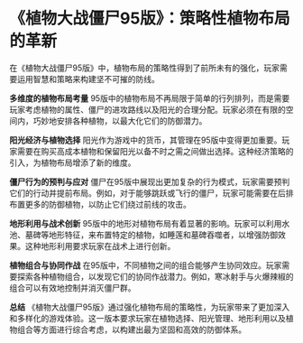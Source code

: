 # 《植物大战僵尸95版》：策略性植物布局的革新

在《植物大战僵尸95版》中，植物布局的策略性得到了前所未有的强化，玩家需要运用智慧和策略来构建坚不可摧的防线。

**多维度的植物布局考量**
95版中的植物布局不再局限于简单的行列排列，而是需要玩家考虑植物的属性、僵尸的进攻路线以及阳光的合理分配。玩家必须在有限的空间内，巧妙地安排各种植物，以最大化它们的防御潜力。

**阳光经济与植物选择**
阳光作为游戏中的货币，其管理在95版中变得更加重要。玩家需要在购买高成本植物和保留阳光以备不时之需之间做出选择。这种经济策略的引入，为植物布局增添了新的维度。

**僵尸行为的预判与应对**
僵尸在95版中展现出更加复杂的行为模式，玩家需要预判它们的行动并提前布局。例如，对于能够跳跃或飞行的僵尸，玩家可能需要在后排布置更多的防御植物，以防止它们绕过前线的攻击。

**地形利用与战术创新**
95版中的地形对植物布局有着显著的影响。玩家可以利用水池、墓碑等地形特征，来布置特定的植物，如睡莲和墓碑吞噬者，以增强防御效果。这种地形利用要求玩家在战术上进行创新。

**植物组合与协同作战**
在95版中，不同植物之间的组合能够产生协同效应。玩家需要探索各种植物组合，以发现它们的协同作战潜力。例如，寒冰射手与火爆辣椒的组合可以有效地控制并消灭僵尸群。

**总结**
《植物大战僵尸95版》通过强化植物布局的策略性，为玩家带来了更加深入和多样化的游戏体验。这一版本要求玩家在植物选择、阳光管理、地形利用以及植物组合等方面进行综合考虑，以构建出最为坚固和高效的防御体系。
